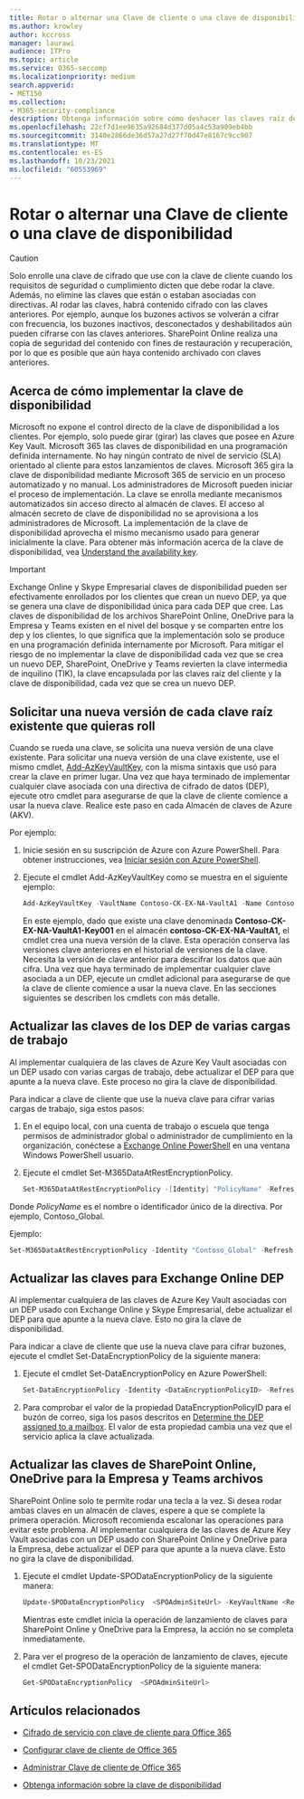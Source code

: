 ```yaml
---
title: Rotar o alternar una Clave de cliente o una clave de disponibilidad
ms.author: krowley
author: kccross
manager: laurawi
audience: ITPro
ms.topic: article
ms.service: O365-seccomp
ms.localizationpriority: medium
search.appverid:
- MET150
ms.collection:
- M365-security-compliance
description: Obtenga información sobre cómo deshacer las claves raíz del cliente almacenadas en Azure Key Vault que se usan con la clave de cliente. Los servicios incluyen Exchange Online, Skype Empresarial, SharePoint Online, OneDrive para la Empresa y Teams.
ms.openlocfilehash: 22cf7d1ee9635a92684d377d05a4c53a909eb4bb
ms.sourcegitcommit: 3140e2866de36d57a27d27f70d47e8167c9cc907
ms.translationtype: MT
ms.contentlocale: es-ES
ms.lasthandoff: 10/23/2021
ms.locfileid: "60553969"
---
```

# <a name="roll-or-rotate-a-customer-key-or-an-availability-key"></a>Rotar o alternar una Clave de cliente o una clave de disponibilidad

> [!CAUTION]
> Solo enrolle una clave de cifrado que use con la clave de cliente cuando los requisitos de seguridad o cumplimiento dicten que debe rodar la clave. Además, no elimine las claves que están o estaban asociadas con directivas. Al rodar las claves, habrá contenido cifrado con las claves anteriores. Por ejemplo, aunque los buzones activos se volverán a cifrar con frecuencia, los buzones inactivos, desconectados y deshabilitados aún pueden cifrarse con las claves anteriores. SharePoint Online realiza una copia de seguridad del contenido con fines de restauración y recuperación, por lo que es posible que aún haya contenido archivado con claves anteriores.

## <a name="about-rolling-the-availability-key"></a>Acerca de cómo implementar la clave de disponibilidad

Microsoft no expone el control directo de la clave de disponibilidad a los clientes. Por ejemplo, solo puede girar (girar) las claves que posee en Azure Key Vault. Microsoft 365 las claves de disponibilidad en una programación definida internamente. No hay ningún contrato de nivel de servicio (SLA) orientado al cliente para estos lanzamientos de claves. Microsoft 365 gira la clave de disponibilidad mediante Microsoft 365 de servicio en un proceso automatizado y no manual. Los administradores de Microsoft pueden iniciar el proceso de implementación. La clave se enrolla mediante mecanismos automatizados sin acceso directo al almacén de claves. El acceso al almacén secreto de clave de disponibilidad no se aprovisiona a los administradores de Microsoft. La implementación de la clave de disponibilidad aprovecha el mismo mecanismo usado para generar inicialmente la clave. Para obtener más información acerca de la clave de disponibilidad, vea [Understand the availability key](customer-key-availability-key-understand.md).

> [!IMPORTANT]
> Exchange Online y Skype Empresarial claves de disponibilidad pueden ser efectivamente enrollados por los clientes que crean un nuevo DEP, ya que se genera una clave de disponibilidad única para cada DEP que cree. Las claves de disponibilidad de los archivos SharePoint Online, OneDrive para la Empresa y Teams existen en el nivel del bosque y se comparten entre los dep y los clientes, lo que significa que la implementación solo se produce en una programación definida internamente por Microsoft. Para mitigar el riesgo de no implementar la clave de disponibilidad cada vez que se crea un nuevo DEP, SharePoint, OneDrive y Teams revierten la clave intermedia de inquilino (TIK), la clave encapsulada por las claves raíz del cliente y la clave de disponibilidad, cada vez que se crea un nuevo DEP.

## <a name="request-a-new-version-of-each-existing-root-key-you-want-to-roll"></a>Solicitar una nueva versión de cada clave raíz existente que quieras roll

Cuando se rueda una clave, se solicita una nueva versión de una clave existente. Para solicitar una nueva versión de una clave existente, use el mismo cmdlet, [Add-AzKeyVaultKey](/powershell/module/az.keyvault/add-azkeyvaultkey), con la misma sintaxis que usó para crear la clave en primer lugar. Una vez que haya terminado de implementar cualquier clave asociada con una directiva de cifrado de datos (DEP), ejecute otro cmdlet para asegurarse de que la clave de cliente comience a usar la nueva clave. Realice este paso en cada Almacén de claves de Azure (AKV).

Por ejemplo:

1. Inicie sesión en su suscripción de Azure con Azure PowerShell. Para obtener instrucciones, vea [Iniciar sesión con Azure PowerShell](/powershell/azure/authenticate-azureps).

2. Ejecute el cmdlet Add-AzKeyVaultKey como se muestra en el siguiente ejemplo:

   ```powershell
   Add-AzKeyVaultKey -VaultName Contoso-CK-EX-NA-VaultA1 -Name Contoso-CK-EX-NA-VaultA1-Key001 -Destination HSM -KeyOps @('wrapKey','unwrapKey') -NotBefore (Get-Date -Date "12/27/2016 12:01 AM")
   ```

   En este ejemplo, dado que existe una clave denominada **Contoso-CK-EX-NA-VaultA1-Key001** en el almacén **contoso-CK-EX-NA-VaultA1,** el cmdlet crea una nueva versión de la clave. Esta operación conserva las versiones clave anteriores en el historial de versiones de la clave. Necesita la versión de clave anterior para descifrar los datos que aún cifra. Una vez que haya terminado de implementar cualquier clave asociada a un DEP, ejecute un cmdlet adicional para asegurarse de que la clave de cliente comience a usar la nueva clave. En las secciones siguientes se describen los cmdlets con más detalle.
  
## <a name="update-the-keys-for-multi-workload-deps"></a>Actualizar las claves de los DEP de varias cargas de trabajo

Al implementar cualquiera de las claves de Azure Key Vault asociadas con un DEP usado con varias cargas de trabajo, debe actualizar el DEP para que apunte a la nueva clave. Este proceso no gira la clave de disponibilidad.

Para indicar a clave de cliente que use la nueva clave para cifrar varias cargas de trabajo, siga estos pasos:

1. En el equipo local, con una cuenta de trabajo o escuela que tenga permisos de administrador global o administrador de cumplimiento en la organización, conéctese a [Exchange Online PowerShell](/powershell/exchange/connect-to-exchange-online-powershell) en una ventana Windows PowerShell usuario.

2. Ejecute el cmdlet Set-M365DataAtRestEncryptionPolicy.
  
   ```powershell
   Set-M365DataAtRestEncryptionPolicy -[Identity] "PolicyName" -Refresh
   ```

Donde *PolicyName* es el nombre o identificador único de la directiva. Por ejemplo, Contoso_Global.

Ejemplo:

```powershell
Set-M365DataAtRestEncryptionPolicy -Identity "Contoso_Global" -Refresh
```

## <a name="update-the-keys-for-exchange-online-deps"></a>Actualizar las claves para Exchange Online DEP

Al implementar cualquiera de las claves de Azure Key Vault asociadas con un DEP usado con Exchange Online y Skype Empresarial, debe actualizar el DEP para que apunte a la nueva clave. Esto no gira la clave de disponibilidad.

Para indicar a clave de cliente que use la nueva clave para cifrar buzones, ejecute el cmdlet Set-DataEncryptionPolicy de la siguiente manera:

1. Ejecute el cmdlet Set-DataEncryptionPolicy en Azure PowerShell:
  
   ```powershell
   Set-DataEncryptionPolicy -Identity <DataEncryptionPolicyID> -Refresh
   ```

2. Para comprobar el valor de la propiedad DataEncryptionPolicyID para el buzón de correo, siga los pasos descritos en [Determine the DEP assigned to a mailbox](customer-key-manage.md#determine-the-dep-assigned-to-a-mailbox). El valor de esta propiedad cambia una vez que el servicio aplica la clave actualizada.
  
## <a name="update-the-keys-for-sharepoint-online-onedrive-for-business-and-teams-files"></a>Actualizar las claves de SharePoint Online, OneDrive para la Empresa y Teams archivos

SharePoint Online solo te permite rodar una tecla a la vez. Si desea rodar ambas claves en un almacén de claves, espere a que se complete la primera operación. Microsoft recomienda escalonar las operaciones para evitar este problema. Al implementar cualquiera de las claves de Azure Key Vault asociadas con un DEP usado con SharePoint Online y OneDrive para la Empresa, debe actualizar el DEP para que apunte a la nueva clave. Esto no gira la clave de disponibilidad.

1. Ejecute el cmdlet Update-SPODataEncryptionPolicy de la siguiente manera:
  
   ```powershell
   Update-SPODataEncryptionPolicy  <SPOAdminSiteUrl> -KeyVaultName <ReplacementKeyVaultName> -KeyName <ReplacementKeyName> -KeyVersion <ReplacementKeyVersion> -KeyType <Primary | Secondary>
   ```

   Mientras este cmdlet inicia la operación de lanzamiento de claves para SharePoint Online y OneDrive para la Empresa, la acción no se completa inmediatamente.

2. Para ver el progreso de la operación de lanzamiento de claves, ejecute el cmdlet Get-SPODataEncryptionPolicy de la siguiente manera:

   ```powershell
   Get-SPODataEncryptionPolicy  <SPOAdminSiteUrl>
   ```

## <a name="related-articles"></a>Artículos relacionados

- [Cifrado de servicio con clave de cliente para Office 365](customer-key-overview.md)

- [Configurar clave de cliente de Office 365](customer-key-set-up.md)

- [Administrar Clave de cliente de Office 365](customer-key-manage.md)

- [Obtenga información sobre la clave de disponibilidad](customer-key-availability-key-understand.md)
